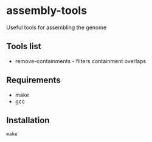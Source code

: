 # assembly-tools
Useful tools for assembling the genome

## Tools list
- remove-containments - filters containment overlaps

## Requirements
- make
- gcc

## Installation

```
make
```

